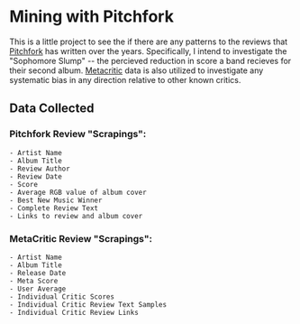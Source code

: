 Mining with Pitchfork
=====================

This is a little project to see the if there are any patterns to the reviews that [Pitchfork](http://pitchfork.com) has written over the years. Specifically, I intend to investigate the "Sophomore Slump" -- the percieved reduction in score a band recieves for their second album. [Metacritic](http://metacritic.com) data is also utilized to investigate any systematic bias in any direction relative to other known critics.

Data Collected
---------------

### Pitchfork Review "Scrapings":
    - Artist Name
    - Album Title
    - Review Author
    - Review Date
    - Score
    - Average RGB value of album cover
    - Best New Music Winner
    - Complete Review Text
    - Links to review and album cover

### MetaCritic Review "Scrapings":
    - Artist Name
    - Album Title
    - Release Date
    - Meta Score
    - User Average
    - Individual Critic Scores
    - Individual Critic Review Text Samples
    - Individual Critic Review Links


